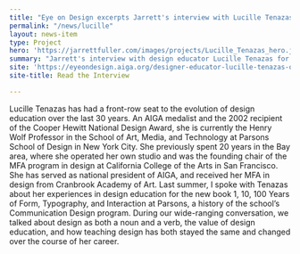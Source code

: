 ```yaml
---
title: "Eye on Design excerpts Jarrett's interview with Lucille Tenazas"
permalink: "/news/lucille"
layout: news-item
type: Project
hero: 'https://jarrettfuller.com/images/projects/Lucille_Tenazas_hero.jpeg'
summary: "Jarrett's interview with design educator Lucille Tenazas for 1, 10, 100 Years of Form, Typography, and Interaction at Parson has been excerpted for Eye on Design"
site: 'https://eyeondesign.aiga.org/designer-educator-lucille-tenazas-on-teaching-design-as-both-a-noun-and-a-verb/'
site-title: Read the Interview

---
```


Lucille Tenazas has had a front-row seat to the evolution of design education over the last 30 years. An AIGA medalist and the 2002 recipient of the Cooper Hewitt National Design Award, she is currently the Henry Wolf Professor in the School of Art, Media, and Technology at Parsons School of Design in New York City. She previously spent 20 years in the Bay area, where she operated her own studio and was the founding chair of the MFA program in design at California College of the Arts in San Francisco. She has served as national president of AIGA, and received her MFA in design from Cranbrook Academy of Art.
Last summer, I spoke with Tenazas about her experiences in design education for the new book 1, 10, 100 Years of Form, Typography, and Interaction at Parsons, a history of the school’s Communication Design program. During our wide-ranging conversation, we talked about design as both a noun and a verb, the value of design education, and how teaching design has both stayed the same and changed over the course of her career.
